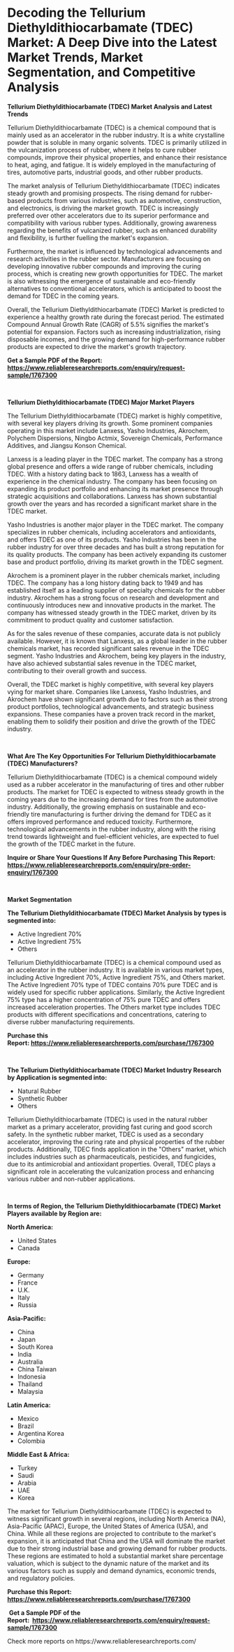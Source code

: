 <p><h1>Decoding the Tellurium Diethyldithiocarbamate (TDEC) Market: A Deep Dive into the Latest Market Trends, Market Segmentation, and Competitive Analysis</h1></p><p><strong>Tellurium Diethyldithiocarbamate (TDEC) Market Analysis and Latest Trends</strong></p>
<p><p>Tellurium Diethyldithiocarbamate (TDEC) is a chemical compound that is mainly used as an accelerator in the rubber industry. It is a white crystalline powder that is soluble in many organic solvents. TDEC is primarily utilized in the vulcanization process of rubber, where it helps to cure rubber compounds, improve their physical properties, and enhance their resistance to heat, aging, and fatigue. It is widely employed in the manufacturing of tires, automotive parts, industrial goods, and other rubber products.</p><p>The market analysis of Tellurium Diethyldithiocarbamate (TDEC) indicates steady growth and promising prospects. The rising demand for rubber-based products from various industries, such as automotive, construction, and electronics, is driving the market growth. TDEC is increasingly preferred over other accelerators due to its superior performance and compatibility with various rubber types. Additionally, growing awareness regarding the benefits of vulcanized rubber, such as enhanced durability and flexibility, is further fuelling the market's expansion.</p><p>Furthermore, the market is influenced by technological advancements and research activities in the rubber sector. Manufacturers are focusing on developing innovative rubber compounds and improving the curing process, which is creating new growth opportunities for TDEC. The market is also witnessing the emergence of sustainable and eco-friendly alternatives to conventional accelerators, which is anticipated to boost the demand for TDEC in the coming years.</p><p>Overall, the Tellurium Diethyldithiocarbamate (TDEC) Market is predicted to experience a healthy growth rate during the forecast period. The estimated Compound Annual Growth Rate (CAGR) of 5.5% signifies the market's potential for expansion. Factors such as increasing industrialization, rising disposable incomes, and the growing demand for high-performance rubber products are expected to drive the market's growth trajectory.</p></p>
<p><strong>Get a Sample PDF of the Report:&nbsp; <a href="https://www.reliableresearchreports.com/enquiry/request-sample/1767300">https://www.reliableresearchreports.com/enquiry/request-sample/1767300</a></strong></p>
<p>&nbsp;</p>
<p><strong>Tellurium Diethyldithiocarbamate (TDEC) Major Market Players</strong></p>
<p><p>The Tellurium Diethyldithiocarbamate (TDEC) market is highly competitive, with several key players driving its growth. Some prominent companies operating in this market include Lanxess, Yasho Industries, Akrochem, Polychem Dispersions, Ningbo Actmix, Sovereign Chemicals, Performance Additives, and Jiangsu Konson Chemical. </p><p>Lanxess is a leading player in the TDEC market. The company has a strong global presence and offers a wide range of rubber chemicals, including TDEC. With a history dating back to 1863, Lanxess has a wealth of experience in the chemical industry. The company has been focusing on expanding its product portfolio and enhancing its market presence through strategic acquisitions and collaborations. Lanxess has shown substantial growth over the years and has recorded a significant market share in the TDEC market.</p><p>Yasho Industries is another major player in the TDEC market. The company specializes in rubber chemicals, including accelerators and antioxidants, and offers TDEC as one of its products. Yasho Industries has been in the rubber industry for over three decades and has built a strong reputation for its quality products. The company has been actively expanding its customer base and product portfolio, driving its market growth in the TDEC segment.</p><p>Akrochem is a prominent player in the rubber chemicals market, including TDEC. The company has a long history dating back to 1949 and has established itself as a leading supplier of specialty chemicals for the rubber industry. Akrochem has a strong focus on research and development and continuously introduces new and innovative products in the market. The company has witnessed steady growth in the TDEC market, driven by its commitment to product quality and customer satisfaction.</p><p>As for the sales revenue of these companies, accurate data is not publicly available. However, it is known that Lanxess, as a global leader in the rubber chemicals market, has recorded significant sales revenue in the TDEC segment. Yasho Industries and Akrochem, being key players in the industry, have also achieved substantial sales revenue in the TDEC market, contributing to their overall growth and success.</p><p>Overall, the TDEC market is highly competitive, with several key players vying for market share. Companies like Lanxess, Yasho Industries, and Akrochem have shown significant growth due to factors such as their strong product portfolios, technological advancements, and strategic business expansions. These companies have a proven track record in the market, enabling them to solidify their position and drive the growth of the TDEC industry.</p></p>
<p>&nbsp;</p>
<p><strong>What Are The Key Opportunities For Tellurium Diethyldithiocarbamate (TDEC) Manufacturers?</strong></p>
<p><p>Tellurium Diethyldithiocarbamate (TDEC) is a chemical compound widely used as a rubber accelerator in the manufacturing of tires and other rubber products. The market for TDEC is expected to witness steady growth in the coming years due to the increasing demand for tires from the automotive industry. Additionally, the growing emphasis on sustainable and eco-friendly tire manufacturing is further driving the demand for TDEC as it offers improved performance and reduced toxicity. Furthermore, technological advancements in the rubber industry, along with the rising trend towards lightweight and fuel-efficient vehicles, are expected to fuel the growth of the TDEC market in the future.</p></p>
<p><strong>Inquire or Share Your Questions If Any Before Purchasing This Report: <a href="https://www.reliableresearchreports.com/enquiry/pre-order-enquiry/1767300">https://www.reliableresearchreports.com/enquiry/pre-order-enquiry/1767300</a></strong></p>
<p>&nbsp;</p>
<p><strong>Market Segmentation</strong></p>
<p><strong>The Tellurium Diethyldithiocarbamate (TDEC) Market Analysis by types is segmented into:</strong></p>
<p><ul><li>Active Ingredient 70%</li><li>Active Ingredient 75%</li><li>Others</li></ul></p>
<p><p>Tellurium Diethyldithiocarbamate (TDEC) is a chemical compound used as an accelerator in the rubber industry. It is available in various market types, including Active Ingredient 70%, Active Ingredient 75%, and Others market. The Active Ingredient 70% type of TDEC contains 70% pure TDEC and is widely used for specific rubber applications. Similarly, the Active Ingredient 75% type has a higher concentration of 75% pure TDEC and offers increased acceleration properties. The Others market type includes TDEC products with different specifications and concentrations, catering to diverse rubber manufacturing requirements.</p></p>
<p><strong>Purchase this Report:&nbsp;<a href="https://www.reliableresearchreports.com/purchase/1767300">https://www.reliableresearchreports.com/purchase/1767300</a></strong></p>
<p>&nbsp;</p>
<p><strong>The Tellurium Diethyldithiocarbamate (TDEC) Market Industry Research by Application is segmented into:</strong></p>
<p><ul><li>Natural Rubber</li><li>Synthetic Rubber</li><li>Others</li></ul></p>
<p><p>Tellurium Diethyldithiocarbamate (TDEC) is used in the natural rubber market as a primary accelerator, providing fast curing and good scorch safety. In the synthetic rubber market, TDEC is used as a secondary accelerator, improving the curing rate and physical properties of the rubber products. Additionally, TDEC finds application in the "Others" market, which includes industries such as pharmaceuticals, pesticides, and fungicides, due to its antimicrobial and antioxidant properties. Overall, TDEC plays a significant role in accelerating the vulcanization process and enhancing various rubber and non-rubber applications.</p></p>
<p>&nbsp;</p>
<p><strong>In terms of Region, the Tellurium Diethyldithiocarbamate (TDEC) Market Players available by Region are:</strong></p>
<p>
    <p> <strong> North America: </strong>
        <ul>
            <li>United States</li>
            <li>Canada</li>
        </ul>
        </p> 
    <p> <strong> Europe: </strong>
        <ul>
            <li>Germany</li>
            <li>France</li>
            <li>U.K.</li>
            <li>Italy</li>
            <li>Russia</li>
        </ul>
        </p> 
    <p> <strong> Asia-Pacific: </strong>
        <ul>
            <li>China</li>
            <li>Japan</li>
            <li>South Korea</li>
            <li>India</li>
            <li>Australia</li>
            <li>China Taiwan</li>
            <li>Indonesia</li>
            <li>Thailand</li>
            <li>Malaysia</li>
        </ul>
        </p> 
    <p> <strong> Latin America: </strong>
        <ul>
            <li>Mexico</li>
            <li>Brazil</li>
            <li>Argentina Korea</li>
            <li>Colombia</li>
        </ul>
        </p> 
    <p> <strong> Middle East & Africa: </strong>
        <ul>
            <li>Turkey</li>
            <li>Saudi</li>
            <li>Arabia</li>
            <li>UAE</li>
            <li>Korea</li>
        </ul>
    </p>
    </p>
<p><p>The market for Tellurium Diethyldithiocarbamate (TDEC) is expected to witness significant growth in several regions, including North America (NA), Asia-Pacific (APAC), Europe, the United States of America (USA), and China. While all these regions are projected to contribute to the market's expansion, it is anticipated that China and the USA will dominate the market due to their strong industrial base and growing demand for rubber products. These regions are estimated to hold a substantial market share percentage valuation, which is subject to the dynamic nature of the market and its various factors such as supply and demand dynamics, economic trends, and regulatory policies.</p></p>
<p><strong>Purchase this Report: <a href="https://www.reliableresearchreports.com/purchase/1767300">https://www.reliableresearchreports.com/purchase/1767300</a></strong></p>
<p>&nbsp;<strong>Get a Sample PDF of the Report:&nbsp;&nbsp;<a href="https://www.reliableresearchreports.com/enquiry/request-sample/1767300">https://www.reliableresearchreports.com/enquiry/request-sample/1767300</a></strong></p>
<p><strong></strong></p>
<p>Check more reports on https://www.reliableresearchreports.com/</p>
